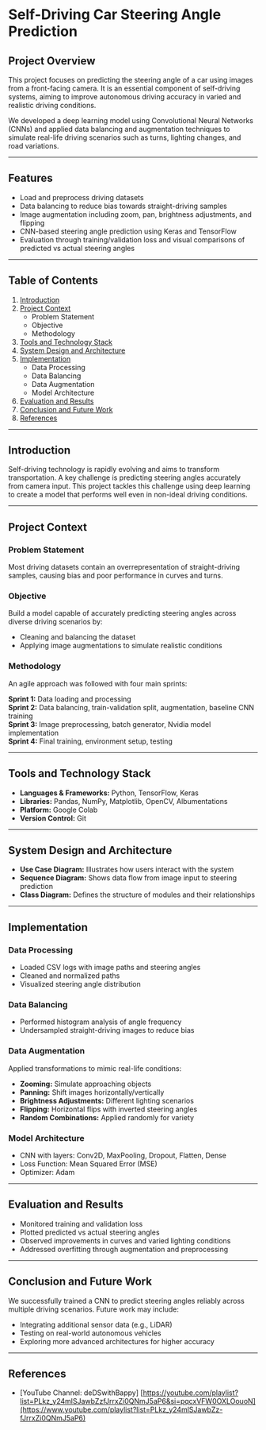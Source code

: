 # Self-Driving Car Steering Angle Prediction

## Project Overview
This project focuses on predicting the steering angle of a car using images from a front-facing camera. It is an essential component of self-driving systems, aiming to improve autonomous driving accuracy in varied and realistic driving conditions.  

We developed a deep learning model using Convolutional Neural Networks (CNNs) and applied data balancing and augmentation techniques to simulate real-life driving scenarios such as turns, lighting changes, and road variations.  

---

## Features
- Load and preprocess driving datasets
- Data balancing to reduce bias towards straight-driving samples
- Image augmentation including zoom, pan, brightness adjustments, and flipping
- CNN-based steering angle prediction using Keras and TensorFlow
- Evaluation through training/validation loss and visual comparisons of predicted vs actual steering angles

---

## Table of Contents
1. [Introduction](#introduction)  
2. [Project Context](#project-context)  
   - Problem Statement  
   - Objective  
   - Methodology  
3. [Tools and Technology Stack](#tools-and-technology-stack)  
4. [System Design and Architecture](#system-design-and-architecture)  
5. [Implementation](#implementation)  
   - Data Processing  
   - Data Balancing  
   - Data Augmentation  
   - Model Architecture  
6. [Evaluation and Results](#evaluation-and-results)  
7. [Conclusion and Future Work](#conclusion-and-future-work)  
8. [References](#references)  

---

## Introduction
Self-driving technology is rapidly evolving and aims to transform transportation. A key challenge is predicting steering angles accurately from camera input. This project tackles this challenge using deep learning to create a model that performs well even in non-ideal driving conditions.

---

## Project Context

### Problem Statement
Most driving datasets contain an overrepresentation of straight-driving samples, causing bias and poor performance in curves and turns.  

### Objective
Build a model capable of accurately predicting steering angles across diverse driving scenarios by:
- Cleaning and balancing the dataset
- Applying image augmentations to simulate realistic conditions

### Methodology
An agile approach was followed with four main sprints:

**Sprint 1:** Data loading and processing  
**Sprint 2:** Data balancing, train-validation split, augmentation, baseline CNN training  
**Sprint 3:** Image preprocessing, batch generator, Nvidia model implementation  
**Sprint 4:** Final training, environment setup, testing

---

## Tools and Technology Stack
- **Languages & Frameworks:** Python, TensorFlow, Keras  
- **Libraries:** Pandas, NumPy, Matplotlib, OpenCV, Albumentations  
- **Platform:** Google Colab  
- **Version Control:** Git  

---

## System Design and Architecture
- **Use Case Diagram:** Illustrates how users interact with the system  
- **Sequence Diagram:** Shows data flow from image input to steering prediction  
- **Class Diagram:** Defines the structure of modules and their relationships  

---

## Implementation

### Data Processing
- Loaded CSV logs with image paths and steering angles  
- Cleaned and normalized paths  
- Visualized steering angle distribution  

### Data Balancing
- Performed histogram analysis of angle frequency  
- Undersampled straight-driving images to reduce bias  

### Data Augmentation
Applied transformations to mimic real-life conditions:  
- **Zooming:** Simulate approaching objects  
- **Panning:** Shift images horizontally/vertically  
- **Brightness Adjustments:** Different lighting scenarios  
- **Flipping:** Horizontal flips with inverted steering angles  
- **Random Combinations:** Applied randomly for variety  

### Model Architecture
- CNN with layers: Conv2D, MaxPooling, Dropout, Flatten, Dense  
- Loss Function: Mean Squared Error (MSE)  
- Optimizer: Adam  

---

## Evaluation and Results
- Monitored training and validation loss  
- Plotted predicted vs actual steering angles  
- Observed improvements in curves and varied lighting conditions  
- Addressed overfitting through augmentation and preprocessing  

---

## Conclusion and Future Work
We successfully trained a CNN to predict steering angles reliably across multiple driving scenarios. Future work may include:
- Integrating additional sensor data (e.g., LiDAR)  
- Testing on real-world autonomous vehicles  
- Exploring more advanced architectures for higher accuracy  

---

## References
- [YouTube Channel: deDSwithBappy] [https://youtube.com/playlist?list=PLkz_y24mlSJawbZzfJrrxZi0QNmJ5aP6&si=pqcxVFW0OXLOouoN](https://www.youtube.com/playlist?list=PLkz_y24mlSJawbZz-fJrrxZi0QNmJ5aP6) 
